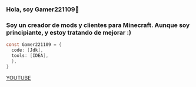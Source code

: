 ### Hola, soy Gamer221109👋
### Soy un creador de mods y clientes para Minecraft. Aunque soy principiante, y estoy tratando de mejorar :)

```java
const Gamer221109 = {
  code: [Jdk],
  tools: [IDEA],
  },
}
```

[YOUTUBE](https://www.youtube.com/channel/UCiJFttBZkG8nTPn80gvE1XA)

<!--
**Gamer221100/Gamer221100** is a ✨ _special_ ✨ repository because its `README.md` (this file) appears on your GitHub profile.

Here are some ideas to get you started:

- 🔭 I’m currently working on ...
- 🌱 I’m currently learning ...
- 👯 I’m looking to collaborate on ...
- 🤔 I’m looking for help with ...
- 💬 Ask me about ...
- 📫 How to reach me: ...
- 😄 Pronouns: ...
- ⚡ Fun fact: ...
-->
